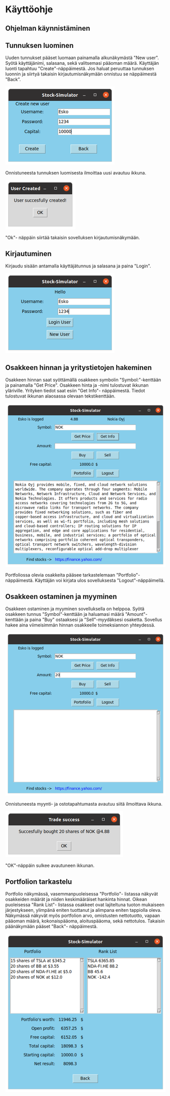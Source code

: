 # Käyttöohje

## Ohjelman käynnistäminen


## Tunnuksen luominen
Uuden tunnukset pääset luomaan painamalla alkunäkymästä "New user". Syötä käyttäjänimi, salasana, sekä valitsemasi pääoman määrä. Käyttäjän luonti tapahtuu "Create"-näppäimestä. Jos haluat peruuttaa tunnuksen luonnin ja siirtyä takaisin kirjautumisnäkymään onnistuu se näppäimestä "Back". 

![](./kuvat/kayttoohjeen_kuvat/create_user_view.png)

Onnistuneesta tunnuksen luomisesta ilmoittaa uusi avautuu ikkuna.

![](./kuvat/kayttoohjeen_kuvat/User_created_ok.png)

"Ok"- näppäin siirtää takaisin sovelluksen kirjautumisnäkymään.


## Kirjautuminen

Kirjaudu sisään antamalla käyttäjätunnus ja salasana ja paina "Login".


![](./kuvat/kayttoohjeen_kuvat/login_user_view.png)


## Osakkeen hinnan ja yritystietojen hakeminen

Osakkeen hinnan saat syöttämällä osakkeen symbolin "Symbol:"-kenttään ja painamalla "Get Price". Osakkeen hinta ja -nimi tulostuvat ikkunan yläriville. Yrityken tiedot saat esiin "Get Info"- näppäimestä. Tiedot tulostuvat ikkunan alaosassa olevaan tekstikenttään. 

![](./kuvat/kayttoohjeen_kuvat/action_view.png)


Portfoliossa olevia osakkeita pääsee tarkastelemaan "Portfolio"- näppäimestä. Käyttäjän voi kirjata ulos sovelluksesta "Logout"-näppäimellä.
  
## Osakkeen ostaminen ja myyminen

Osakkeen ostaminen ja myyminen sovelluksella on helppoa. Syötä osakkeen tunnus "Symbol"-kenttään ja haluamasi määrä "Amount"- kenttään ja paina "Buy" ostaaksesi ja "Sell"-myydäksesi osaketta. Sovellus hakee aina viimeisimmän hinnan osakkeelle toimeksiannon yhteydessä. 

![](./kuvat/kayttoohjeen_kuvat/buy_view.png)

Onnistuneesta myynti- ja ostotapahtumasta avautuu siitä ilmoittava ikkuna.


![](./kuvat/kayttoohjeen_kuvat/success_view.png)

"OK"-näppäin sulkee avautuneen ikkunan.


## Portfolion tarkastelu

Portfolio näkymässä, vasemmanpuoleisessa "Portfolio"- listassa näkyvät osakkeiden määrät ja niiden keskimääräiset hankinta hinnat. Oikean puoleisessa "Rank List"- listassa osakkeet ovat lajiteltuna tuoton mukaiseen järjestykseen, ylimpänä eniten tuottanut ja alimpana eniten tappiolla oleva. Näkymässä näkyvät myös portfolion arvo, omistusten nettotuotto, vapaan pääoman määrä, kokonaispääoma, aloituspääoma, sekä nettotulos. Takaisin päänäkymään pääset "Back"- näppäimestä.

  
![](./kuvat/kayttoohjeen_kuvat/portfolio_view2.png)




